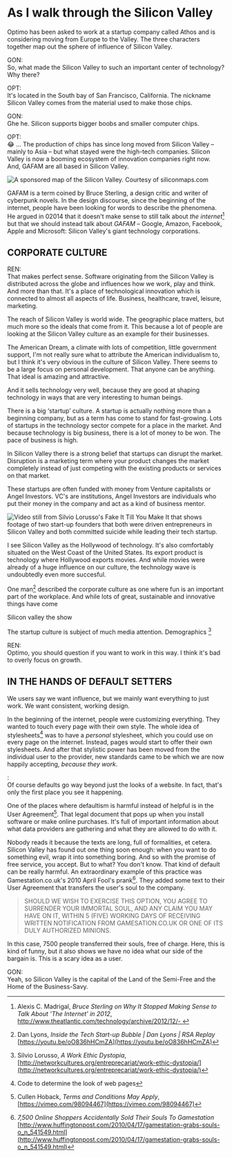 # As I walk through the Silicon Valley

Optimo has been asked to work at a startup company called Athos and is considering moving from Europe to the Valley. The three characters together map out the sphere of influence of Silicon Valley. 
 
GON:  
So, what made the Silicon Valley to such an important center of technology? Why there? 

OPT:  
It's located in the South bay of San Francisco, California. The nickname Silicon Valley comes from the material used to make those chips. 

GON:  
Ghe he. Silicon supports bigger boobs and smaller computer chips. 

OPT:  
😂 ... The production of chips has since long moved from Silicon Valley – mainly to Asia – but what stayed were the high-tech companies. Silicon Valley is now a booming ecosystem of innovation companies right now. And, GAFAM are all based in Silicon Valley.

![A sponsored map of the Silicon Valley. Courtesy of siliconmaps.com](../../img/silicon-maps.png)

GAFAM is a term coined by Bruce Sterling, a design critic and writer of cyberpunk novels. In the design discourse, since the beginning of the internet, people have been looking for words to describe the phenomena. He argued in 02014 that it doesn't make sense to still talk about _the internet_[^sterling] but that we should instead talk about _GAFAM_ – Google, Amazon, Facebook, Apple and Microsoft: Silicon Valley's giant technology corporations. 

## CORPORATE CULTURE

REN:  
That makes perfect sense. Software originating from the Silicon Valley is distributed across the globe and influences how we work, play and think. And more than that. It's a place of technological innovation which is connected to almost all aspects of life. Business, healthcare, travel, leisure, marketing. 

The reach of Silicon Valley is world wide. The geographic place matters, but much more so the ideals that come from it. This because a lot of people are looking at the Silicon Valley culture as an example for their businesses. 

The American Dream, a climate with lots of competition, little government support, I'm not really sure what to attribute the American individualism to, but I think it's very obvious in the culture of Silicon Valley. There seems to be a large focus on personal development. That anyone can be anything. That ideal is amazing and attractive. 

And it sells technology very well, because they are good at shaping technology in ways that are very interesting to human beings.

There is a big ‘startup’ culture. A startup is actually nothing more than a beginning company, but as a term has come to stand for fast-growing. Lots of startups in the technology sector compete for a place in the market. And because technology is big business, there is a lot of money to be won. The pace of business is high. 

In Silicon Valley there is a strong belief that startups can disrupt the market. Disruption is a marketing term where your product changes the market completely instead of just competing with the existing products or services on that market.

These startups are often funded with money from Venture capitalists or Angel Investors. VC's are institutions, Angel Investors are individuals who put their money in the company and act as a kind of business mentor.

![Video still from Silvio Lorusso's <em>Fake It Till You Make It</em>[^fake-it] that shows footage of two start-up founders that both were driven entrepreneurs in Silicon Valley and both committed suicide while leading their tech startup.](../img/Fake-it.png)

I see Silicon Valley as the Hollywood of technology. It's also comfortably situated on the West Coast of the United States. Its export product is technology where Hollywood exports movies. And while movies were already of a huge influence on our culture, the technology wave is undoubtedly even more succesful. 

One man[^lyons] described the corporate culture as one where fun is an important part of the workplace. And while lots of great, sustainable and innovative things have come 

Silicon valley the show

The startup culture is subject of much media attention. Demographics [^work-ethic]

REN:  
Optimo, you should question if you want to work in this way. I think it's bad to overly focus on growth.

## IN THE HANDS OF DEFAULT SETTERS

We users say we want influence, but we mainly want everything to just work. We want consistent, working design. 

In the beginning of the internet, people were customizing everything. They wanted to touch every page with their own style. The whole idea of stylesheets[^stylesheets] was to have a _personal_ stylesheet, which you could use on every page on the internet. Instead, pages would start to offer their own stylesheets. And after that stylistic power has been moved from the individual user to the provider, new standards came to be which we are now happily accepting, _because they work_.

:  
Of course defaults go way beyond just the looks of a website. In fact, that's only the first place you see it happening.

One of the places where defaultism is harmful instead of helpful is in the User Agreement[^hoback]. That legal document that pops up when you install software or make online purchases. It's full of important information about what data providers are gathering and what they are allowed to do with it. 

Nobody reads it because the texts are long, full of formalities, et cetera. Silicon Valley has found out one thing soon enough: when you want to do something evil, wrap it into something boring. And so with the promise of free service, you accept. But to what? You don't know. That kind of default can be really harmful. An extraordinary example of this practice was Gamestation.co.uk's 2010 April Fool's prank[^soul]. They added some text to their User Agreement that transfers the user's soul to the company. 

> SHOULD WE WISH TO EXERCISE THIS OPTION, YOU AGREE TO SURRENDER YOUR IMMORTAL SOUL, AND ANY CLAIM YOU MAY HAVE ON IT, WITHIN 5 (FIVE) WORKING DAYS OF RECEIVING WRITTEN NOTIFICATION FROM GAMESATION.CO.UK OR ONE OF ITS DULY AUTHORIZED MINIONS.

In this case, 7500 people transferred their souls, free of charge. Here, this is kind of funny, but it also shows we have no idea what our side of the bargain is. This is a scary idea as a user.

GON:  
Yeah, so Silicon Valley is the capital of the Land of the Semi-Free and the Home of the Business-Savy. 










[^stylesheets]: Code to determine the look of web pages

[^soul]: _7,500 Online Shoppers Accidentally Sold Their Souls To Gamestation_ [http://www.huffingtonpost.com/2010/04/17/gamestation-grabs-souls-o_n_541549.html](http://www.huffingtonpost.com/2010/04/17/gamestation-grabs-souls-o_n_541549.html)

[^sterling]: Alexis C. Madrigal, _Bruce Sterling on Why It Stopped Making Sense to Talk About 'The Internet' in 2012_, [http://www.theatlantic.com/technology/archive/2012/12/- ](http://www.theatlantic.com/technology/archive/2012/12/-bruce-sterling-on-why-it-stopped-making-sense-to-talk-about-the-internet-in-2012/266674/ )

[^fake-it]: Silvio Lorusso, _Fake It Till You Make It_, 2016 [https://vimeo.com/151528608](https://vimeo.com/151528608)

[^work-ethic]: Silvio Lorusso, _A Work Ethic Dystopia_, [http://networkcultures.org/entreprecariat/work-ethic-dystopia/](http://networkcultures.org/entreprecariat/work-ethic-dystopia/)

[^lyons]: Dan Lyons, _Inside the Tech Start-up Bubble | Dan Lyons | RSA Replay_ [https://youtu.be/oO836hHCmZA](https://youtu.be/oO836hHCmZA)

[^hoback]: Cullen Hoback, _Terms and Conditions May Apply_, [https://vimeo.com/98094467](https://vimeo.com/98094467)

[^carr]: Nicholas Carr, _The Shallows, What The Internet Is Doing To Our Brains_

[^netflix-culture]: Reed Hastings, _Culture_, [http://www.slideshare.net/reed2001/culture-1798664/124-We_keep_improvingour_culture_as](http://www.slideshare.net/reed2001/culture-1798664/124-We_keep_improvingour_culture_as)

<footer></footer>